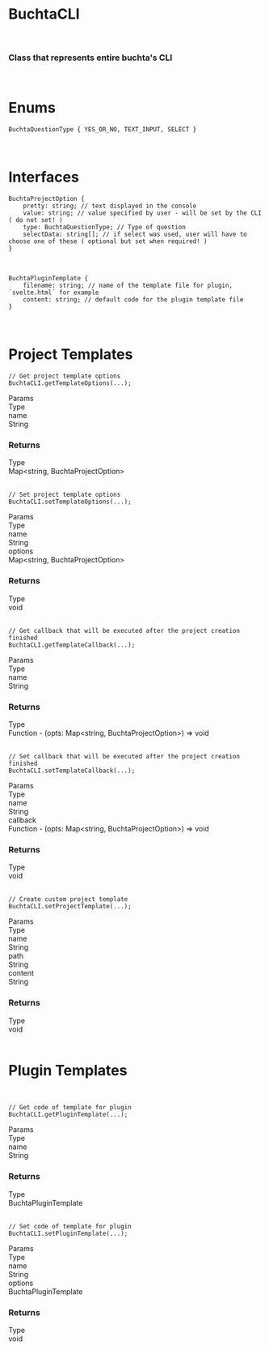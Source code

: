 # BuchtaCLI

<br>

### Class that represents entire buchta's CLI

<br>

# Enums
<pre class="javascript bg-black rounded-md mt-5 bg-opacity-40">
<code>BuchtaQuestionType { YES_OR_NO, TEXT_INPUT, SELECT }</code></pre>

<br>

# Interfaces
<pre class="javascript bg-black rounded-md mt-5 bg-opacity-40">
<code>BuchtaProjectOption { 
    pretty: string; // text displayed in the console
    value: string; // value specified by user - will be set by the CLI ( do not set! )
    type: BuchtaQuestionType; // Type of question
    selectData: string[]; // if select was used, user will have to choose one of these ( optional but set when required! )
}</code></pre>

<br>

<pre class="javascript bg-black rounded-md mt-5 bg-opacity-40">
<code>BuchtaPluginTemplate { 
    filename: string; // name of the template file for plugin, `svelte.html` for example
    content: string; // default code for the plugin template file
}</code></pre>

<br>

# Project Templates

<pre class="javascript bg-black rounded-md mt-5 bg-opacity-40">
<code>// Get project template options
BuchtaCLI.getTemplateOptions(...);</code></pre>

<div class="mt-2.5 mb-2.5">
    <div class="flex flex-row border-black items-center border">
        <div class="docs-list-base">Params</div>
        <div class="docs-list-base p-2.5">Type</div>
    </div>
    <div class="flex flex-row border-black items-center border">
        <div class="font-bold p-2.5 w-[50%] border-r border-black bg-primary-hover">name</div>
        <div class="p-2.5 bg-primary-hover w-[50%]">String</div>
    </div>
</div>

### Returns

<div class="mt-2.5">
    <div class="flex flex-row border items-center border-black">
        <div class="docs-list-base">Type</div>
        <div class="docs-list-base p-2.5 w-[50%]">Map&lt;string, BuchtaProjectOption&gt;</div>
    </div>
</div>

<br>

<pre class="javascript bg-black rounded-md mt-5 bg-opacity-40">
<code>// Set project template options
BuchtaCLI.setTemplateOptions(...);</code></pre>

<div class="mt-2.5 mb-2.5">
    <div class="flex flex-row border-black items-center border">
        <div class="docs-list-base">Params</div>
        <div class="docs-list-base p-2.5">Type</div>
    </div>
    <div class="flex flex-row border-black items-center border">
        <div class="font-bold p-2.5 w-[50%] border-r border-black bg-primary-hover">name</div>
        <div class="p-2.5 bg-primary-hover w-[50%]">String</div>
    </div>
    <div class="flex flex-row border-black items-center border">
        <div class="font-bold p-2.5 w-[50%] border-r border-black bg-primary-hover">options</div>
        <div class="p-2.5 bg-primary-hover w-[50%]">Map&lt;string, BuchtaProjectOption&gt;</div>
    </div>
</div>

### Returns

<div class="mt-2.5">
    <div class="flex flex-row border items-center border-black">
        <div class="docs-list-base">Type</div>
        <div class="docs-list-base p-2.5 w-[50%]">void</div>
    </div>
</div>

<br>

<pre class="javascript bg-black rounded-md mt-5 bg-opacity-40">
<code>// Get callback that will be executed after the project creation finished
BuchtaCLI.getTemplateCallback(...);</code></pre>

<div class="mt-2.5 mb-2.5">
    <div class="flex flex-row border-black items-center border">
        <div class="docs-list-base">Params</div>
        <div class="docs-list-base p-2.5">Type</div>
    </div>
    <div class="flex flex-row border-black items-center border">
        <div class="font-bold p-2.5 w-[50%] border-r border-black bg-primary-hover">name</div>
        <div class="p-2.5 bg-primary-hover w-[50%]">String</div>
    </div>
</div>

### Returns

<div class="mt-2.5">
    <div class="flex flex-row border items-center border-black">
        <div class="docs-list-base">Type</div>
        <div class="docs-list-base p-2.5 w-[50%]">Function - (opts: Map&lt;string, BuchtaProjectOption&gt;) => void</div>
    </div>
</div>

<br>

<pre class="javascript bg-black rounded-md mt-5 bg-opacity-40">
<code>// Set callback that will be executed after the project creation finished
BuchtaCLI.setTemplateCallback(...);</code></pre>

<div class="mt-2.5 mb-2.5">
    <div class="flex flex-row border-black items-center border">
        <div class="docs-list-base">Params</div>
        <div class="docs-list-base p-2.5">Type</div>
    </div>
    <div class="flex flex-row border-black items-center border">
        <div class="font-bold p-2.5 w-[50%] border-r border-black bg-primary-hover">name</div>
        <div class="p-2.5 bg-primary-hover w-[50%]">String</div>
    </div>
    <div class="flex flex-row border-black items-center border">
        <div class="font-bold p-2.5 w-[50%] border-r border-black bg-primary-hover">callback</div>
        <div class="p-2.5 bg-primary-hover w-[50%]">Function - (opts: Map&lt;string, BuchtaProjectOption&gt;) => void</div>
    </div>
</div>

### Returns

<div class="mt-2.5">
    <div class="flex flex-row border items-center border-black">
        <div class="docs-list-base">Type</div>
        <div class="docs-list-base p-2.5 w-[50%]">void</div>
    </div>
</div>

<br>

<pre class="javascript bg-black rounded-md mt-5 bg-opacity-40">
<code>// Create custom project template
BuchtaCLI.setProjectTemplate(...);</code></pre>

<div class="mt-2.5 mb-2.5">
    <div class="flex flex-row border-black items-center border">
        <div class="docs-list-base">Params</div>
        <div class="docs-list-base p-2.5">Type</div>
    </div>
    <div class="flex flex-row border-black items-center border">
        <div class="font-bold p-2.5 w-[50%] border-r border-black bg-primary-hover">name</div>
        <div class="p-2.5 bg-primary-hover w-[50%]">String</div>
    </div>
    <div class="flex flex-row border-black items-center border">
        <div class="font-bold p-2.5 w-[50%] border-r border-black bg-primary-hover">path</div>
        <div class="p-2.5 bg-primary-hover w-[50%]">String</div>
    </div>
    <div class="flex flex-row border-black items-center border">
        <div class="font-bold p-2.5 w-[50%] border-r border-black bg-primary-hover">content</div>
        <div class="p-2.5 bg-primary-hover w-[50%]">String</div>
    </div>
</div>

### Returns

<div class="mt-2.5">
    <div class="flex flex-row border items-center border-black">
        <div class="docs-list-base">Type</div>
        <div class="docs-list-base p-2.5 w-[50%]">void</div>
    </div>
</div>

<br>

# Plugin Templates

<br>

<pre class="javascript bg-black rounded-md mt-5 bg-opacity-40">
<code>// Get code of template for plugin
BuchtaCLI.getPluginTemplate(...);</code></pre>

<div class="mt-2.5 mb-2.5">
    <div class="flex flex-row border-black items-center border">
        <div class="docs-list-base">Params</div>
        <div class="docs-list-base p-2.5">Type</div>
    </div>
    <div class="flex flex-row border-black items-center border">
        <div class="font-bold p-2.5 w-[50%] border-r border-black bg-primary-hover">name</div>
        <div class="p-2.5 bg-primary-hover w-[50%]">String</div>
    </div>
</div>

### Returns

<div class="mt-2.5">
    <div class="flex flex-row border items-center border-black">
        <div class="docs-list-base">Type</div>
        <div class="docs-list-base p-2.5 w-[50%]">BuchtaPluginTemplate</div>
    </div>
</div>

<br>

<pre class="javascript bg-black rounded-md mt-5 bg-opacity-40">
<code>// Set code of template for plugin
BuchtaCLI.setPluginTemplate(...);</code></pre>

<div class="mt-2.5 mb-2.5">
    <div class="flex flex-row border-black items-center border">
        <div class="docs-list-base">Params</div>
        <div class="docs-list-base p-2.5">Type</div>
    </div>
    <div class="flex flex-row border-black items-center border">
        <div class="font-bold p-2.5 w-[50%] border-r border-black bg-primary-hover">name</div>
        <div class="p-2.5 bg-primary-hover w-[50%]">String</div>
    </div>
    <div class="flex flex-row border-black items-center border">
        <div class="font-bold p-2.5 w-[50%] border-r border-black bg-primary-hover">options</div>
        <div class="p-2.5 bg-primary-hover w-[50%]">BuchtaPluginTemplate</div>
    </div>
</div>

### Returns

<div class="mt-2.5">
    <div class="flex flex-row border items-center border-black">
        <div class="docs-list-base">Type</div>
        <div class="docs-list-base p-2.5 w-[50%]">void</div>
    </div>
</div>

<br>